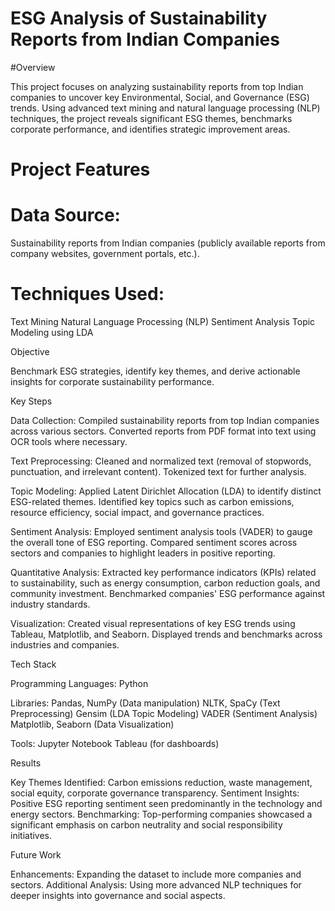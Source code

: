 # ESG Analysis of Sustainability Reports from Indian Companies
#Overview

This project focuses on analyzing sustainability reports from top Indian companies to uncover key Environmental, Social, and Governance (ESG) trends. Using advanced text mining and natural language processing (NLP) techniques, the project reveals significant ESG themes, benchmarks corporate performance, and identifies strategic improvement areas.

# Project Features

# Data Source:
Sustainability reports from Indian companies (publicly available reports from company websites, government portals, etc.).
# Techniques Used:
Text Mining
Natural Language Processing (NLP)
Sentiment Analysis
Topic Modeling using LDA

Objective

Benchmark ESG strategies, identify key themes, and derive actionable insights for corporate sustainability performance.

Key Steps

Data Collection:
Compiled sustainability reports from top Indian companies across various sectors.
Converted reports from PDF format into text using OCR tools where necessary.

Text Preprocessing:
Cleaned and normalized text (removal of stopwords, punctuation, and irrelevant content).
Tokenized text for further analysis.

Topic Modeling:
Applied Latent Dirichlet Allocation (LDA) to identify distinct ESG-related themes.
Identified key topics such as carbon emissions, resource efficiency, social impact, and governance practices.

Sentiment Analysis:
Employed sentiment analysis tools (VADER) to gauge the overall tone of ESG reporting.
Compared sentiment scores across sectors and companies to highlight leaders in positive reporting.

Quantitative Analysis:
Extracted key performance indicators (KPIs) related to sustainability, such as energy consumption, carbon reduction goals, and community investment.
Benchmarked companies' ESG performance against industry standards.

Visualization:
Created visual representations of key ESG trends using Tableau, Matplotlib, and Seaborn.
Displayed trends and benchmarks across industries and companies.

Tech Stack

Programming Languages:
Python

Libraries:
Pandas, NumPy (Data manipulation)
NLTK, SpaCy (Text Preprocessing)
Gensim (LDA Topic Modeling)
VADER (Sentiment Analysis)
Matplotlib, Seaborn (Data Visualization)

Tools:
Jupyter Notebook
Tableau (for dashboards)

Results

Key Themes Identified: Carbon emissions reduction, waste management, social equity, corporate governance transparency.
Sentiment Insights: Positive ESG reporting sentiment seen predominantly in the technology and energy sectors.
Benchmarking: Top-performing companies showcased a significant emphasis on carbon neutrality and social responsibility initiatives.

Future Work

Enhancements: Expanding the dataset to include more companies and sectors.
Additional Analysis: Using more advanced NLP techniques for deeper insights into governance and social aspects.

